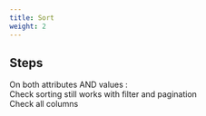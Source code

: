 ```yaml
---
title: Sort
weight: 2
---
```

## Steps

On both attributes AND values :\
Check sorting still works with filter and pagination\
Check all columns

